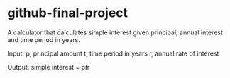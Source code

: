 # github-final-project
A calculator that calculates simple interest given principal, annual interest and time period in years.

Input:
  p, principal amount
  t, time period in years
  r, annual rate of interest

Output:
  simple interest = p*t*r
